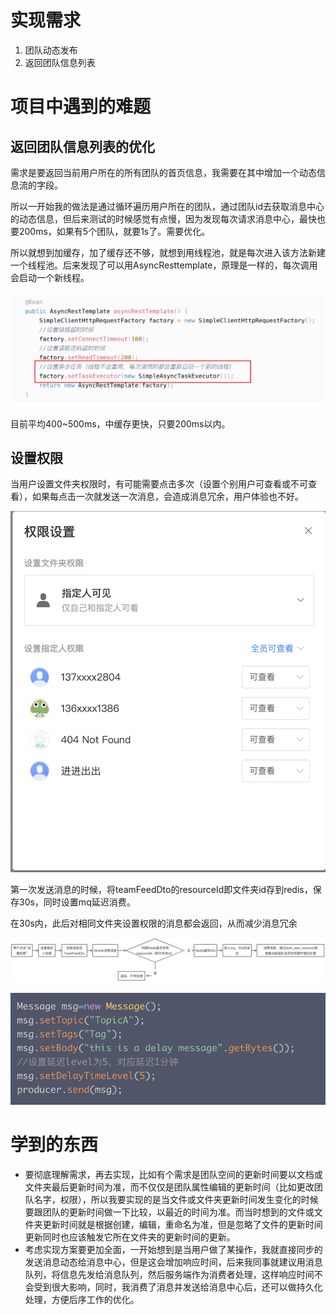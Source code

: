 
# 实现需求
1. 团队动态发布
2. 返回团队信息列表

          
# 项目中遇到的难题

## 返回团队信息列表的优化

需求是要返回当前用户所在的所有团队的首页信息，我需要在其中增加一个动态信息流的字段。

所以一开始我的做法是通过循环遍历用户所在的团队，通过团队id去获取消息中心的动态信息，但后来测试的时候感觉有点慢，因为发现每次请求消息中心，最快也要200ms，如果有5个团队，就要1s了。需要优化。

所以就想到加缓存，加了缓存还不够，就想到用线程池，就是每次进入该方法新建一个线程池。后来发现了可以用AsyncResttemplate，原理是一样的，每次调用会启动一个新线程。

![img](../img/asyncrest.png)

目前平均400~500ms，中缓存更快，只要200ms以内。

## 设置权限
当用户设置文件夹权限时，有可能需要点击多次（设置个别用户可查看或不可查看），如果每点击一次就发送一次消息，会造成消息冗余，用户体验也不好。

![img](../img/auth.png)

第一次发送消息的时候，将teamFeedDto的resourceId即文件夹id存到redis，保存30s，同时设置mq延迟消费。

在30s内，此后对相同文件夹设置权限的消息都会返回，从而减少消息冗余

![img](../img/auth2.png)

![img](../img/delay.png)



# 学到的东西
- 要彻底理解需求，再去实现，比如有个需求是团队空间的更新时间要以文档或文件夹最后更新时间为准，而不仅仅是团队属性编辑的更新时间（比如更改团队名字，权限），所以我要实现的是当文件或文件夹更新时间发生变化的时候要跟团队的更新时间做一下比较，以最近的时间为准。而当时想到的文件或文件夹更新时间就是根据创建，编辑，重命名为准，但是忽略了文件的更新时间更新同时也应该触发它所在文件夹的更新时间的更新。
- 考虑实现方案要更加全面，一开始想到是当用户做了某操作，我就直接同步的发送消息动态给消息中心，但是这会增加响应时间，后来我同事就建议用消息队列，将信息先发给消息队列，然后服务端作为消费者处理，这样响应时间不会受到很大影响，同时，我消费了消息并发送给消息中心后，还可以做持久化处理，方便后序工作的优化。
